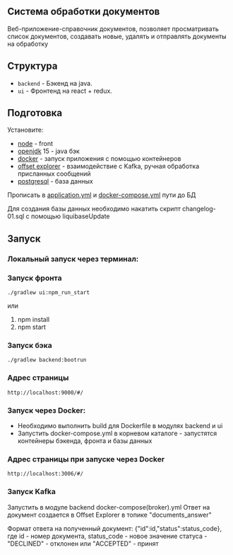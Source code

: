 ## Система обработки документов

Веб-приложение-справочник документов, позволяет просматривать список документов, создавать новые, удалять и отправлять
документы на обработку

## Структура

- `backend` - Бэкенд на java.
- `ui` - Фронтенд на react + redux.

## Подготовка

Установите:

- [node](https://nodejs.org) - front
- [openjdk](https://openjdk.java.net) 15 - java бэк
- [docker](https://www.docker.com/products/docker-desktop/) - запуск приложения с помощью контейнеров
- [offset explorer](https://www.kafkatool.com/download.html) - взаимодействие с Kafka, ручная обработка присланных
сообщений
- [postgresql](https://www.postgresql.org/download/) - база данных

Прописать в [application.yml](backend/src/main/resources/application.yml) и [docker-compose.yml](docker-compose.yml) 
пути до БД

Для создания базы данных необходимо накатить скрипт changelog-01.sql с помощью liquibaseUpdate
## Запуск
### Локальный запуск через терминал:
### Запуск фронта

```
./gradlew ui:npm_run_start
```
или
1) npm install
2) npm start

### Запуск бэка
```
./gradlew backend:bootrun
```

### Адрес страницы
```
http://localhost:9000/#/
```
### Запуск через Docker:
 - Необходимо выполнить build для Dockerfile в модулях backend и ui
 - Запустить docker-compose.yml в корневом каталоге - запустятся контейнеры бэкенда, фронта и базы данных

### Адрес страницы при запуске через Docker
```
http://localhost:3006/#/
```
### Запуск Kafka
Запустить в модуле backend docker-compose(broker).yml
Ответ на документ создается в Offset Explorer в топике "documents_answer"

Формат ответа на полученный документ: {"id":id,"status":status_code}, где id - номер документа, status_code - новое 
значение статуса - "DECLINED" - отклонен или "ACCEPTED" - принят